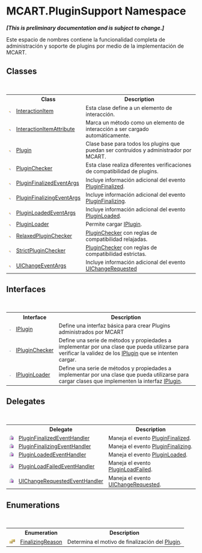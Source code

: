 # MCART.PluginSupport Namespace
 _**\[This is preliminary documentation and is subject to change.\]**_

Este espacio de nombres contiene la funcionalidad completa de administración y soporte de plugins por medio de la implementación de MCART.


## Classes
&nbsp;<table><tr><th></th><th>Class</th><th>Description</th></tr><tr><td>![Public class](media/pubclass.gif "Public class")</td><td><a href="ed917822-10d2-6d76-5a74-d2ab1af39554">InteractionItem</a></td><td>
Esta clase define a un elemento de interacción.</td></tr><tr><td>![Public class](media/pubclass.gif "Public class")</td><td><a href="fd992397-9a34-c117-0292-777b7e894826">InteractionItemAttribute</a></td><td>
Marca un método como un elemento de interacción a ser cargado automáticamente.</td></tr><tr><td>![Public class](media/pubclass.gif "Public class")</td><td><a href="a9773c1d-7ff5-ea9a-06bc-836b7335120f">Plugin</a></td><td>
Clase base para todos los plugins que puedan ser contruídos y administrador por MCART.</td></tr><tr><td>![Public class](media/pubclass.gif "Public class")</td><td><a href="794b2e36-6529-a9a5-224c-0e12df6faa96">PluginChecker</a></td><td>
Esta clase realiza diferentes verificaciones de compatibilidad de plugins.</td></tr><tr><td>![Public class](media/pubclass.gif "Public class")</td><td><a href="57058763-a3c1-9c4e-2841-716d8d1a07ad">PluginFinalizedEventArgs</a></td><td>
Incluye información adicional del evento <a href="24202360-8f75-be7e-6817-c02af8151613">PluginFinalized</a>.</td></tr><tr><td>![Public class](media/pubclass.gif "Public class")</td><td><a href="ef3e2d81-44e4-5b0f-f0f5-59e6567e8060">PluginFinalizingEventArgs</a></td><td>
Incluye información adicional del evento <a href="57bc523a-fa44-cd11-9349-a7fe78d14dc9">PluginFinalizing</a>.</td></tr><tr><td>![Public class](media/pubclass.gif "Public class")</td><td><a href="5834b889-ebb4-0d75-ec77-81f43eb2822d">PluginLoadedEventArgs</a></td><td>
Incluye información adicional del evento <a href="2c633ce3-ce6e-4368-045b-c54b3c4429ca">PluginLoaded</a>.</td></tr><tr><td>![Public class](media/pubclass.gif "Public class")</td><td><a href="961fb8fe-a926-cf52-d271-b6bb6d9ab92a">PluginLoader</a></td><td>
Permite cargar <a href="4ee0e2a7-cfcb-eb2f-49cb-5ac7500b7e3d">IPlugin</a>.</td></tr><tr><td>![Public class](media/pubclass.gif "Public class")</td><td><a href="e9ac13a2-0976-7e9e-76b4-9ae2ea9255d1">RelaxedPluginChecker</a></td><td><a href="794b2e36-6529-a9a5-224c-0e12df6faa96">PluginChecker</a> con reglas de compatibilidad relajadas.</td></tr><tr><td>![Public class](media/pubclass.gif "Public class")</td><td><a href="5f362a0a-7aaf-017c-c104-e1b4294043e9">StrictPluginChecker</a></td><td><a href="794b2e36-6529-a9a5-224c-0e12df6faa96">PluginChecker</a> con reglas de compatibilidad estrictas.</td></tr><tr><td>![Public class](media/pubclass.gif "Public class")</td><td><a href="0360916f-98d9-5c47-db52-31e6b88cac32">UIChangeEventArgs</a></td><td>
Incluye información adicional del evento <a href="43785423-5ff6-9a36-a667-3ff296860430">UIChangeRequested</a></td></tr></table>

## Interfaces
&nbsp;<table><tr><th></th><th>Interface</th><th>Description</th></tr><tr><td>![Public interface](media/pubinterface.gif "Public interface")</td><td><a href="4ee0e2a7-cfcb-eb2f-49cb-5ac7500b7e3d">IPlugin</a></td><td>
Define una interfaz básica para crear Plugins administrados por MCART</td></tr><tr><td>![Public interface](media/pubinterface.gif "Public interface")</td><td><a href="c80e6ab4-bc11-7e2d-1234-bd6d0131200a">IPluginChecker</a></td><td>
Define una serie de métodos y propiedades a implementar por una clase que pueda utilizarse para verificar la validez de los <a href="4ee0e2a7-cfcb-eb2f-49cb-5ac7500b7e3d">IPlugin</a> que se intenten cargar.</td></tr><tr><td>![Public interface](media/pubinterface.gif "Public interface")</td><td><a href="d6472e04-c142-e848-dc8f-a28167728e10">IPluginLoader</a></td><td>
Define una serie de métodos y propiedades a implementar por una clase que pueda utilizarse para cargar clases que implementen la interfaz <a href="4ee0e2a7-cfcb-eb2f-49cb-5ac7500b7e3d">IPlugin</a>.</td></tr></table>

## Delegates
&nbsp;<table><tr><th></th><th>Delegate</th><th>Description</th></tr><tr><td>![Public delegate](media/pubdelegate.gif "Public delegate")</td><td><a href="9ba605d4-26ef-40e6-83a1-165648bd331a">PluginFinalizedEventHandler</a></td><td>
Maneja el evento <a href="24202360-8f75-be7e-6817-c02af8151613">PluginFinalized</a>.</td></tr><tr><td>![Public delegate](media/pubdelegate.gif "Public delegate")</td><td><a href="5b3d6768-ae9e-c4a0-8506-a2732bf73d8b">PluginFinalizingEventHandler</a></td><td>
Maneja el evento <a href="57bc523a-fa44-cd11-9349-a7fe78d14dc9">PluginFinalizing</a>.</td></tr><tr><td>![Public delegate](media/pubdelegate.gif "Public delegate")</td><td><a href="122e4251-ef41-ad12-5d2d-de8ef9941d45">PluginLoadedEventHandler</a></td><td>
Maneja el evento <a href="2c633ce3-ce6e-4368-045b-c54b3c4429ca">PluginLoaded</a>.</td></tr><tr><td>![Public delegate](media/pubdelegate.gif "Public delegate")</td><td><a href="6c52b9d8-5187-eeab-f750-ad6f885b2ced">PluginLoadFailedEventHandler</a></td><td>
Maneja el evento <a href="b6592c6c-bf8a-5bd4-1825-4fcd91066822">PluginLoadFailed</a>.</td></tr><tr><td>![Public delegate](media/pubdelegate.gif "Public delegate")</td><td><a href="6d3a74b7-bc62-a14f-7352-a83a67e3e822">UIChangeRequestedEventHandler</a></td><td>
Maneja el evento <a href="43785423-5ff6-9a36-a667-3ff296860430">UIChangeRequested</a>.</td></tr></table>

## Enumerations
&nbsp;<table><tr><th></th><th>Enumeration</th><th>Description</th></tr><tr><td>![Public enumeration](media/pubenumeration.gif "Public enumeration")</td><td><a href="efc40d57-94cc-0351-a8d4-b21df210f913">FinalizingReason</a></td><td>
Determina el motivo de finalización del <a href="a9773c1d-7ff5-ea9a-06bc-836b7335120f">Plugin</a>.</td></tr></table>&nbsp;

